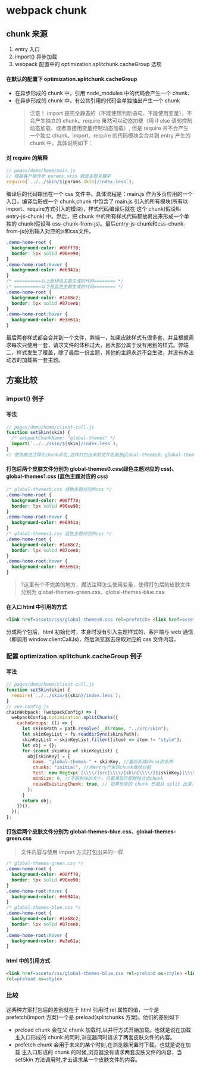 <!--
 * @Author: 鱼小柔
 * @Date: 2021-01-24 11:07:56
 * @LastEditors: your name
 * @LastEditTime: 2021-01-24 15:06:04
 * @Description: webpack chunk 相关的知识点和实战例子
-->

# webpack chunk

## chunk 来源

1. entry 入口
2. import() 异步加载
3. webpack 配置中的 optimization.splitchunk.cacheGroup 选项

#### 在默认的配置下 optimization.splitchunk.cacheGroup

- 在异步形成的 chunk 中，引用 node_modules 中的代码会产生一个 chunk、
- 在异步形成的 chunk 中，有公共引用的代码会单独抽出产生一个 chunk
  > 注意！ import 是完全静态的（不能使用判断语句、不能使用变量），不会产生独立的 chunk。require 虽然可以动态加载（用 if else 语句控制动态加载、或者直接用变量控制动态加载）, 但是 require 并不会产生一个独立 chunk。import、require 的代码模块会合并到 entry 产生的 chunk 中。具体说明如下：

#### 对 require 的解释

```js
// pages/demo/home/main.js
// 根据客户端传参 params.skin 就是主题关键字
require(`../../skin/${params.skin}/index.less`);
```

编译后的代码输出在一个 css 文件中。具体流程是：main.js 作为多页应用的一个入口，编译后形成一个 chunk,chunk 中包含了 main.js 引入的所有模块(所有以 import、require方式引入的模块)，样式代码编译后就在 这个 chunk(假设叫 entry-js-chunk) 中。然后，把 chunk 中的所有样式代码都抽离出来形成一个单独的 chunk(假设叫 css-chunk-from-js)。最后entry-js-chunk和css-chunk-from-js分别输入对应的js和css文件。

```css
.demo-home-root {
  background-color: #08ff70;
  border: 5px solid #90ee90;
}
.demo-home-root:hover {
  background-color: #e6941a;
}
/* ==========以上是绿色主题生成的代码======== */
/* ==========以下是蓝色主题生成的代码======== */
.demo-home-root {
  background-color: #1a68c2;
  border: 5px solid #87ceeb;
}
.demo-home-root:hover {
  background-color: #e3e61a;
}
```

最后两套样式都会合并到一个文件，弊端一，如果皮肤样式有很多套，并且根据需求每次只使用一套，请求文件的体积过大，且大部分属于没有用到的样式。弊端二，样式发生了覆盖，除了最后一份主题，其他的主题永远不会生效，并没有办法动态的加载某一套主题。



## 方案比较

### import() 例子

#### 写法

```js
// pages/demo/home/client-call.js
function setSkin(skin) {
  /* webpackChunkName: "global-themes" */
  import(`../../skin/${skin}/index.less`);
}
// 使用魔法注释为chunk命名,这样打包出来的文件名就是global-themes0、global-themes1、...
```

#### 打包后两个皮肤文件分别为 global-themes0.css(绿色主题对应的 css)、global-themes1.css (蓝色主题对应的 css)

```css
/* global-themes0.css 绿色主题对应的css */
.demo-home-root {
  background-color: #08ff70;
  border: 5px solid #90ee90;
}
.demo-home-root:hover {
  background-color: #e6941a;
}
/* global-themes1.css 蓝色主题对应的css */
.demo-home-root {
  background-color: #1a68c2;
  border: 5px solid #87ceeb;
}
.demo-home-root:hover {
  background-color: #e3e61a;
}
```

> ?这里有个不完美的地方，魔法注释怎么使用变量，使得打包后的皮肤文件分别为 global-themes-green.css、global-themes-blue.css

#### 在入口 html 中引用的方式

```html
<link href=assets/css/global-themes0.css rel=prefetch> <link href=assets/css/global-themes1.css rel=prefetch>
```

分成两个包后，html 初始化时，本身时没有引入主题样式的，客户端与 web 通信（即调用 window.clientCallJs)，然后浏览器去获取对应的 css 文件内容。

### 配置 optimization.splitchunk.cacheGroup 例子

#### 写法

```js
// pages/demo/home/client-call.js
function setSkin(skin) {
  require(`../../skin/${skin}/index.less`);
}
// vue.config.js
chainWebpack: (webpackConfig) => {
  webpackConfig.optimization.splitChunks({
    cacheGroups: (() => {
      let skinsPath = path.resolve(__dirname, "../src/skin");
      let skinKeyList = fs.readdirSync(skinsPath);
      skinKeyList = skinKeyList.filter((item) => item != "style");
      let obj = {};
      for (const skinKey of skinKeyList) {
        obj[skinKey] = {
          name: "global-themes-" + skinKey, //最后形成chunk的名称
          chunks: "initial", //对entry产生的chunk继续分割
          test: new RegExp(`[\\\\/]src[\\\\/]skin[\\\\/]${skinKey}[\\\\/]`), //匹配对应的目录
          minSize: 0, //不限制块的大小，只要满足匹配就独立出chunk
          reuseExistingChunk: true, // 如果当前的 chunk 已被从 split 出来，那么将会直接复用这个 chunk 而不是重新创建一个
        };
      }
      return obj;
    })(),
  });
};
```

#### 打包后两个皮肤文件分别为 global-themes-blue.css、global-themes-green.css

> 文件内容与使用 import 方式打包出来的一样

```css
/* global-themes-green.css */
.demo-home-root {
  background-color: #08ff70;
  border: 5px solid #90ee90;
}
.demo-home-root:hover {
  background-color: #e6941a;
}
/* global-themes-blue.css */
.demo-home-root {
  background-color: #1a68c2;
  border: 5px solid #87ceeb;
}
.demo-home-root:hover {
  background-color: #e3e61a;
}
```

#### html 中的引用方式

```html
<link href=assets/css/global-themes-blue.css rel=preload as=style> <link href=assets/css/global-themes-green.css
rel=preload as=style>
```

### 比较

这两种方案打包后的差别就在于 html 引用时 rel 属性的值，一个是 prefetch(import 方案)一个是 preload(splitchunks 方案)。他们的差别如下

- preload chunk 会在父 chunk 加载时,以并行方式开始加载。也就是说在加载 主入口形成的 chunk 的同时,浏览器同时请求了两套皮肤文件的内容。
- prefetch chunk 会用于未来的某个时刻,在浏览器闲置时下载。也就是说在加载 主入口形成的 chunk 的时候,浏览器没有请求两套皮肤文件的内容，当 setSkin 方法调用时,才去请求某一个皮肤文件的内容。
